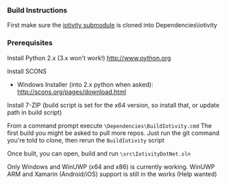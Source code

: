 ### Build Instructions

First make sure the [iotivity submodule](https://github.com/dotMorten/IoTivity) is cloned into Dependencies\iotivity


### Prerequisites

Install Python 2.x (3.x won't work!) http://www.python.org

Install SCONS
 - Windows Installer (into 2.x python when asked): http://scons.org/pages/download.html

Install 7-ZIP (build script is set for the x64 version, so install that, or update path in build script)

From a command prompt execute `\Dependencies\BuildIotivity.cmd`
The first build you might be asked to pull more repos. Just run the git command you're told to clone, then rerun the `BuildIotivity` script

Once built, you can open, build and run `\src\IotivityDotNet.sln`

Only Windows and WinUWP (x64 and x86) is currently working. WinUWP ARM and Xamarin (Android/iOS) support is still in the works (Help wanted)
